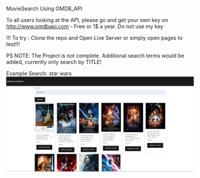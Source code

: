 MovieSearch Using OMDB_API

To all users looking at the API, please go and get your own key on http://www.omdbapi.com - Free or 1$ a year. Do not use my key

!!! To try : Clone the repo and Open Live Server or simply open pages to test!!! 

PS NOTE: 
The Project is not complete. Additional search terms would be added, currently only search by TITLE! 

Example Search: star wars
![plot](./Example.jpg)
